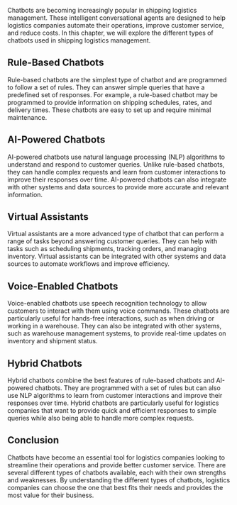 
Chatbots are becoming increasingly popular in shipping logistics management. These intelligent conversational agents are designed to help logistics companies automate their operations, improve customer service, and reduce costs. In this chapter, we will explore the different types of chatbots used in shipping logistics management.

Rule-Based Chatbots
-------------------

Rule-based chatbots are the simplest type of chatbot and are programmed to follow a set of rules. They can answer simple queries that have a predefined set of responses. For example, a rule-based chatbot may be programmed to provide information on shipping schedules, rates, and delivery times. These chatbots are easy to set up and require minimal maintenance.

AI-Powered Chatbots
-------------------

AI-powered chatbots use natural language processing (NLP) algorithms to understand and respond to customer queries. Unlike rule-based chatbots, they can handle complex requests and learn from customer interactions to improve their responses over time. AI-powered chatbots can also integrate with other systems and data sources to provide more accurate and relevant information.

Virtual Assistants
------------------

Virtual assistants are a more advanced type of chatbot that can perform a range of tasks beyond answering customer queries. They can help with tasks such as scheduling shipments, tracking orders, and managing inventory. Virtual assistants can be integrated with other systems and data sources to automate workflows and improve efficiency.

Voice-Enabled Chatbots
----------------------

Voice-enabled chatbots use speech recognition technology to allow customers to interact with them using voice commands. These chatbots are particularly useful for hands-free interactions, such as when driving or working in a warehouse. They can also be integrated with other systems, such as warehouse management systems, to provide real-time updates on inventory and shipment status.

Hybrid Chatbots
---------------

Hybrid chatbots combine the best features of rule-based chatbots and AI-powered chatbots. They are programmed with a set of rules but can also use NLP algorithms to learn from customer interactions and improve their responses over time. Hybrid chatbots are particularly useful for logistics companies that want to provide quick and efficient responses to simple queries while also being able to handle more complex requests.

Conclusion
----------

Chatbots have become an essential tool for logistics companies looking to streamline their operations and provide better customer service. There are several different types of chatbots available, each with their own strengths and weaknesses. By understanding the different types of chatbots, logistics companies can choose the one that best fits their needs and provides the most value for their business.
